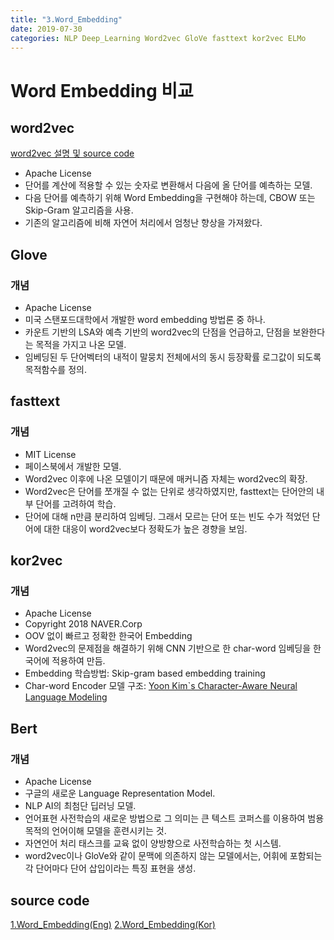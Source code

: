 ```yaml
---
title: "3.Word_Embedding"
date: 2019-07-30
categories: NLP Deep_Learning Word2vec GloVe fasttext kor2vec ELMo
---
```


# Word Embedding 비교

## word2vec
[word2vec 설명 및 source code](https://jeongmin-d.github.io/nlp/deep_learning/word2vec/Word2vec/)
* Apache License
*	단어를 계산에 적용할 수 있는 숫자로 변환해서 다음에 올 단어를 예측하는 모델.
*	다음 단어를 예측하기 위해 Word Embedding을 구현해야 하는데, CBOW 또는 Skip-Gram 알고리즘을 사용.
*	기존의 알고리즘에 비해 자연어 처리에서 엄청난 향상을 가져왔다.

## Glove

### 개념
* Apache License
*	미국 스탠포드대학에서 개발한 word embedding 방법론 중 하나.
*	카운트 기반의 LSA와 예측 기반의 word2vec의 단점을 언급하고, 단점을 보완한다는 목적을 가지고 나온 모델.
*	임베딩된 두 단어벡터의 내적이 말뭉치 전체에서의 동시 등장확률 로그값이 되도록 목적함수를 정의.

## fasttext

### 개념
* MIT License
*	페이스북에서 개발한 모델.
*	Word2vec 이후에 나온 모델이기 때문에 매커니즘 자체는 word2vec의 확장.
*	Word2vec은 단어를 쪼개질 수 없는 단위로 생각하였지만, fasttext는 단어안의 내부 단어를 고려하여 학습.
*	단어에 대해 n만큼 분리하여 임베딩. 그래서 모르는 단어 또는 빈도 수가 적었던 단어에 대한 대응이 word2vec보다 정확도가 높은 경향을 보임.

## kor2vec

### 개념
* Apache License
* Copyright 2018 NAVER.Corp
*	OOV 없이 빠르고 정확한 한국어 Embedding
*	Word2vec의 문제점을 해결하기 위해 CNN 기반으로 한 char-word 임베딩을 한국어에 적용하여 만듬.
*	Embedding 학습방법: Skip-gram based embedding training
*	Char-word Encoder 모델 구조: [Yoon Kim`s Character-Aware Neural Language Modeling]( https://arxiv.org/abs/1508.06615)

## Bert

### 개념
* Apache License
* 구글의 새로운 Language Representation Model.
* NLP AI의 최첨단 딥러닝 모델.
* 언어표현 사전학습의 새로운 방법으로 그 의미는 큰 텍스트 코퍼스를 이용하여 범용목적의 언어이해 모델을 훈련시키는 것.
* 자연언어 처리 태스크를 교육 없이 양방향으로 사전학습하는 첫 시스템.
* word2vec이나 GloVe와 같이 문맥에 의존하지 않는 모델에서는, 어휘에 포함되는 각 단어마다 단어 삽입이라는 특징 표현을 생성.

## source code
[1.Word_Embedding(Eng)](https://jeongmin-d.github.io/NLP_LInk/[Deep_Learning]Word_Embedding(Eng).html)
[2.Word_Embedding(Kor)](https://jeongmin-d.github.io/NLP_LInk/[Deep_Learning]Word_Embedding(Kor).html)
